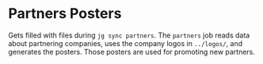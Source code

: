 # Partners Posters

Gets filled with files during `jg sync partners`. The `partners` job reads data about partnering companies, uses the company logos in `../logos/`, and generates the posters. Those posters are used for promoting new partners.
